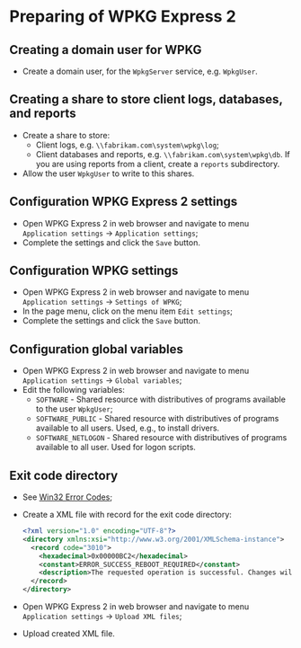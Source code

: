 # Preparing of WPKG Express 2

## Creating a domain user for WPKG

- Create a domain user, for the `WpkgServer` service, e.g. `WpkgUser`.

## Creating a share to store client logs, databases, and reports

- Create a share to store:
  * Client logs, e.g. `\\fabrikam.com\system\wpkg\log`;
  * Client databases and reports, e.g. `\\fabrikam.com\system\wpkg\db`.
    If you are using reports from a client, create a `reports` subdirectory.
- Allow the user `WpkgUser` to write to this shares.

## Configuration WPKG Express 2 settings

- Open WPKG Express 2 in web browser and navigate to menu `Application settings` ->
  `Application settings`;
- Complete the settings and click the `Save` button.

## Configuration WPKG settings

- Open WPKG Express 2 in web browser and navigate to menu `Application settings` ->
  `Settings of WPKG`;
- In the page menu, click on the menu item `Edit settings`;
- Complete the settings and click the `Save` button.

## Configuration global variables

- Open WPKG Express 2 in web browser and navigate to menu `Application settings` ->
  `Global variables`;
- Edit the following variables:
  * `SOFTWARE` - Shared resource with distributives of programs available to
    the user `WpkgUser`;
  * `SOFTWARE_PUBLIC` - Shared resource with distributives of programs available
    to all users. Used, e.g., to install drivers.
  * `SOFTWARE_NETLOGON` - Shared resource with distributives of programs available
    to all user. Used for logon scripts.

## Exit code directory

- See [Win32 Error Codes](https://docs.microsoft.com/en-us/openspecs/windows_protocols/ms-erref/18d8fbe8-a967-4f1c-ae50-99ca8e491d2d);
- Create a XML file with record for the exit code directory:

  ```xml
  <?xml version="1.0" encoding="UTF-8"?>
  <directory xmlns:xsi="http://www.w3.org/2001/XMLSchema-instance">
    <record code="3010">
      <hexadecimal>0x00000BC2</hexadecimal>
      <constant>ERROR_SUCCESS_REBOOT_REQUIRED</constant>
      <description>The requested operation is successful. Changes will not be effective until the system is rebooted.</description>
    </record>
  </directory>
  ```

- Open WPKG Express 2 in web browser and navigate to menu `Application settings` ->
  `Upload XML files`;
- Upload created XML file.
